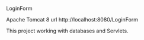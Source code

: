 LoginForm

Apache Tomcat 8
url http://localhost:8080/LoginForm

This project working with databases and Servlets.



